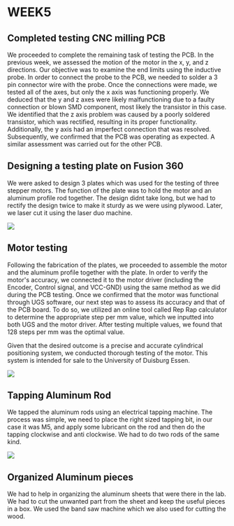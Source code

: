 # WEEK5

## Completed testing CNC milling PCB

We proceeded to complete the remaining task of testing the PCB. In the previous week, we assessed the motion of the motor in the x, y, and z directions. Our objective was to examine the end limits using the inductive probe. In order to connect the probe to the PCB, we needed to solder a 3 pin connector wire with the probe. Once the connections were made, we tested all of the axes, but only the x axis was functioning properly. We deduced that the y and z axes were likely malfunctioning due to a faulty connection or blown SMD component, most likely the transistor in this case. We identified that the z axis problem was caused by a poorly soldered transistor, which was rectified, resulting in its proper functionality. Additionally, the y axis had an imperfect connection that was resolved. Subsequently, we confirmed that the PCB was operating as expected. A similar assessment was carried out for the other PCB.

## Designing a testing plate on Fusion 360

We were asked to design 3 plates which was used for the testing of three stepper motors. The function of the plate was to hold the motor and an aluminum profile rod together. The design didnt take long, but we had to rectify the design twice to make it sturdy as we were using plywood. Later, we laser cut it using the laser duo machine. 

![](UGS%20ss.png "")

## Motor testing

Following the fabrication of the plates, we proceeded to assemble the motor and the aluminum profile together with the plate. In order to verify the motor's accuracy, we connected it to the motor driver (including the Encoder, Control signal, and VCC-GND) using the same method as we did during the PCB testing. Once we confirmed that the motor was functional through UGS software, our next step was to assess its accuracy and that of the PCB board. To do so, we utilized an online tool called Rep Rap calculator to determine the appropriate step per mm value, which we inputted into both UGS and the motor driver. After testing multiple values, we found that 128 steps per mm was the optimal value.

Given that the desired outcome is a precise and accurate cylindrical positioning system, we conducted thorough testing of the motor. This system is intended for sale to the University of Duisburg Essen.

![](motor%20testing%20with%20connections.jpg "")

## Tapping Aluminum Rod

We tapped the aluminum rods using an electrical tapping machine. The process was simple, we need to place the right sized tapping bit, in our case it was M5, and apply some lubricant on the rod and then do the tapping clockwise and anti clockwise. We had to do two rods of the same kind.

![](tapping%20macbine.jpg "")

## Organized Aluminum pieces

We had to help in organizing the aluminum sheets that were there in the lab. We had to cut the unwanted part from the sheet and keep the useful pieces in a box. We used the band saw machine which we also used for cutting the wood. 
